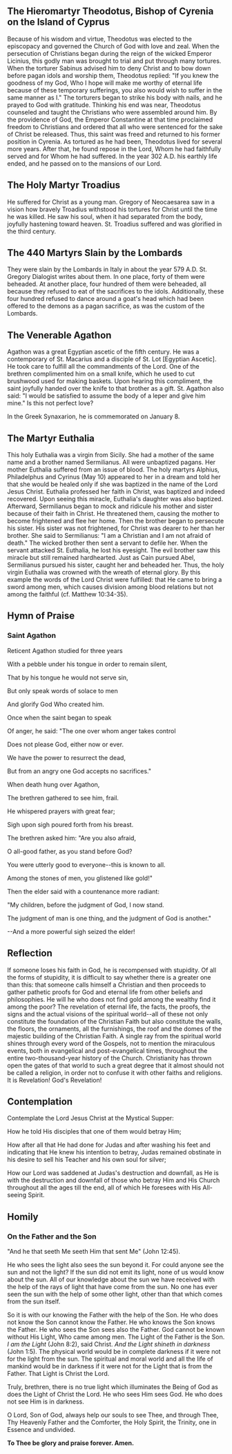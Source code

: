 ## The Hieromartyr Theodotus, Bishop of Cyrenia on the Island of Cyprus

Because of his wisdom and virtue, Theodotus was elected to the episcopacy and governed the Church of God with love and zeal. When the persecution of Christians began during the reign of the wicked Emperor Licinius, this godly man was brought to trial and put through many tortures. When the torturer Sabinus advised him to deny Christ and to bow down before pagan idols and worship them, Theodotus replied: "If you knew the goodness of my God, Who I hope will make me worthy of eternal life because of these temporary sufferings, you also would wish to suffer in the same manner as I." The torturers began to strike his body with nails, and he prayed to God with gratitude. Thinking his end was near, Theodotus counseled and taught the Christians who were assembled around him. By the providence of God, the Emperor Constantine at that time proclaimed freedom to Christians and ordered that all who were sentenced for the sake of Christ be released. Thus, this saint was freed and returned to his former position in Cyrenia. As tortured as he had been, Theodotus lived for several more years. After that, he found repose in the Lord, Whom he had faithfully served and for Whom he had suffered. In the year 302 A.D. his earthly life ended, and he passed on to the mansions of our Lord.

## The Holy Martyr Troadius

He suffered for Christ as a young man. Gregory of Neocaesarea saw in a vision how bravely Troadius withstood his tortures for Christ until the time he was killed. He saw his soul, when it had separated from the body, joyfully hastening toward heaven. St. Troadius suffered and was glorified in the third century.

## The 440 Martyrs Slain by the Lombards

They were slain by the Lombards in Italy in about the year 579 A.D. St. Gregory Dialogist writes about them. In one place, forty of them were beheaded. At another place, four hundred of them were beheaded, all because they refused to eat of the sacrifices to the idols. Additionally, these four hundred refused to dance around a goat's head which had been offered to the demons as a pagan sacrifice, as was the custom of the Lombards.

## The Venerable Agathon

Agathon was a great Egyptian ascetic of the fifth century. He was a contemporary of St. Macarius and a disciple of St. Lot [Egyptian Ascetic]. He took care to fulfill all the commandments of the Lord. One of the brethren complimented him on a small knife, which he used to cut brushwood used for making baskets. Upon hearing this compliment, the saint joyfully handed over the knife to that brother as a gift. St. Agathon also said: "I would be satisfied to assume the body of a leper and give him mine." Is this not perfect love?  

In the Greek Synaxarion, he is commemorated on January 8.

## The Martyr Euthalia

This holy Euthalia was a virgin from Sicily. She had a mother of the same name and a brother named Sermilianus. All were unbaptized pagans. Her mother Euthalia suffered from an issue of blood. The holy martyrs Alphius, Philadelphus and Cyrinus (May 10) appeared to her in a dream and told her that she would be healed only if she was baptized in the name of the Lord Jesus Christ. Euthalia professed her faith in Christ, was baptized and indeed recovered. Upon seeing this miracle, Euthalia's daughter was also baptized. Afterward, Sermilianus began to mock and ridicule his mother and sister because of their faith in Christ. He threatened them, causing the mother to become frightened and flee her home. Then the brother began to persecute his sister. His sister was not frightened, for Christ was dearer to her than her brother. She said to Sermilianus: "I am a Christian and I am not afraid of death." The wicked brother then sent a servant to defile her. When the servant attacked St. Euthalia, he lost his eyesight. The evil brother saw this miracle but still remained hardhearted. Just as Cain pursued Abel, Sermilianus pursued his sister, caught her and beheaded her. Thus, the holy virgin Euthalia was crowned with the wreath of eternal glory. By this example the words of the Lord Christ were fulfilled: that He came to bring a sword among men, which causes division among blood relations but not among the faithful (cf. Matthew 10:34-35).  

## Hymn of Praise

### Saint Agathon

Reticent Agathon studied for three years

With a pebble under his tongue in order to remain silent,

That by his tongue he would not serve sin,

But only speak words of solace to men

And glorify God Who created him.

Once when the saint began to speak

Of anger, he said: "The one over whom anger takes control

Does not please God, either now or ever.

We have the power to resurrect the dead,

But from an angry one God accepts no sacrifices."

When death hung over Agathon,

The brethren gathered to see him, frail.

He whispered prayers with great fear;

Sigh upon sigh poured forth from his breast.

The brethren asked him: "Are you also afraid,

O all-good father, as you stand before God?

You were utterly good to everyone--this is known to all.

Among the stones of men, you glistened like gold!"

Then the elder said with a countenance more radiant:

"My children, before the judgment of God, I now stand.

The judgment of man is one thing, and the judgment of God is another."

--And a more powerful sigh seized the elder!

## Reflection

If someone loses his faith in God, he is recompensed with stupidity. Of all the forms of stupidity, it is difficult to say whether there is a greater one than this: that someone calls himself a Christian and then proceeds to gather pathetic proofs for God and eternal life from other beliefs and philosophies. He will he who does not find gold among the wealthy find it among the poor? The revelation of eternal life, the facts, the proofs, the signs and the actual visions of the spiritual world--all of these not only constitute the foundation of the Christian Faith but also constitute the walls, the floors, the ornaments, all the furnishings, the roof and the domes of the majestic building of the Christian Faith. A single ray from the spiritual world shines through every word of the Gospels, not to mention the miraculous events, both in evangelical and post-evangelical times, throughout the entire two-thousand-year history of the Church. Christianity has thrown open the gates of that world to such a great degree that it almost should not be called a religion, in order not to confuse it with other faiths and religions. It is Revelation! God's Revelation!

## Contemplation

Contemplate the Lord Jesus Christ at the Mystical Supper:  

How he told His disciples that one of them would betray Him;  

How after all that He had done for Judas and after washing his feet and indicating that He knew his intention to betray, Judas remained obstinate in his desire to sell his Teacher and his own soul for silver;  

How our Lord was saddened at Judas's destruction and downfall, as He is with the destruction and downfall of those who betray Him and His Church throughout all the ages till the end, all of which He foresees with His All-seeing Spirit.

## Homily

### On the Father and the Son

"And he that seeth Me seeth Him that sent Me" (John 12:45).  

He who sees the light also sees the sun beyond it. For could anyone see the sun and not the light? If the sun did not emit its light, none of us would know about the sun. All of our knowledge about the sun we have received with the help of the rays of light that have come from the sun. No one has ever seen the sun with the help of some other light, other than that which comes from the sun itself.  

So it is with our knowing the Father with the help of the Son. He who does not know the Son cannot know the Father. He who knows the Son knows the Father. He who sees the Son sees also the Father. God cannot be known without His Light, Who came among men. The Light of the Father is the Son. *I am the Light* (John 8:2), said Christ. *And the Light shineth in darkness* (John 1:5). The physical world would be in complete darkness if it were not for the light from the sun. The spiritual and moral world and all the life of mankind would be in darkness if it were not for the Light that is from the Father. That Light is Christ the Lord.  

Truly, brethren, there is no true light which illuminates the Being of God as does the Light of Christ the Lord. He who sees Him sees God. He who does not see Him is in darkness.  

O Lord, Son of God, always help our souls to see Thee, and through Thee, Thy Heavenly Father and the Comforter, the Holy Spirit, the Trinity, one in Essence and undivided.  

**To Thee be glory and praise forever. Amen.**  
